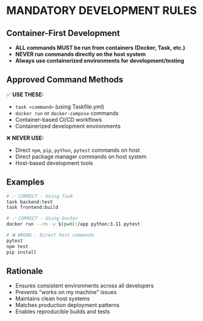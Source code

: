 # MANDATORY DEVELOPMENT RULES

## Container-First Development
- **ALL commands MUST be run from containers (Docker, Task, etc.)**
- **NEVER run commands directly on the host system**
- **Always use containerized environments for development/testing**

## Approved Command Methods
✅ **USE THESE:**
- `task <command>` (using Taskfile.yml)
- `docker run` or `docker-compose` commands
- Container-based CI/CD workflows
- Containerized development environments

❌ **NEVER USE:**
- Direct `npm`, `pip`, `python`, `pytest` commands on host
- Direct package manager commands on host system
- Host-based development tools

## Examples
```bash
# ✅ CORRECT - Using Task
task backend:test
task frontend:build

# ✅ CORRECT - Using Docker
docker run --rm -v $(pwd):/app python:3.11 pytest

# ❌ WRONG - Direct host commands
pytest
npm test
pip install
```

## Rationale
- Ensures consistent environments across all developers
- Prevents "works on my machine" issues
- Maintains clean host systems
- Matches production deployment patterns
- Enables reproducible builds and tests
